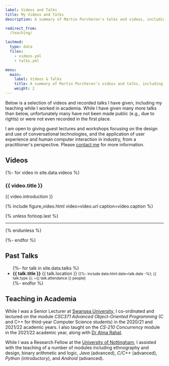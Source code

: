 ```yaml
---
label: Videos and Talks
title: My Videos and Talks
description: A summary of Martin Porcheron's talks and videos, including courses taught in academia.

redirect_from:
  /teaching/

lastmod:
  type: data
  files:
    - videos.yml
    - talks.yml

menu:
  main:
    label: Videos & Talks
    title: A summary of Martin Porcheron's videos and talks, including courses taught in academia 
    weight: 2
---
```


Below is a selection of videos and recorded talks I have given, including my teaching while I worked in academia. While I have given many more talks than below, unfortunately many have not been made public (e.g., due to rights) or were not even recorded in the first place.

I am open to giving guest lectures and workshops focusing on the design and use of conversational technologies, and the application of user experience and human computer interaction in industry, from a practitioner's perspective. Please [contact me](/contact/) for more information.

<!-- section -->

## Videos

{%- for video in site.data.videos %}

### {{ video.title }}

{{ video.introduction }}

{% include figure_video.html video=video.url caption=video.caption %}

{% unless forloop.last %}

---

{% endunless %}

{%- endfor %}

<!-- section -->

## Past Talks

<ul class="list-unstyled d-flex flex-wrap">
  {%- for talk in site.data.talks %}
    <li class="w-lg-50 p-1 d-flex flex-fill">
      <div class="d-flex flex-grow-1 align-items-center border rounded-2 p-2">
        <div>
          <b class="d-block">{{ talk.title }}</b>
          <span class="d-block mt-1">{{ talk.location }}</span>
          <small class="d-block text-muted mt-1">
            [{%- include date.html date=talk.date -%}; {{ talk.type }}; ~{{ talk.attendance }} people]
          </small>
        </div>
      </div>
    </li>
  {%- endfor %}
</ul>

<!-- section -->

## Teaching in Academia

While I was a Senior Lecturer at [Swansea University](https://www.swansea.ac.uk/compsci/ "Computer Science at Swansea University"), I co-ordinated and lectured on the module *CSC371 Advanced Object-Oriented Programming* (C and C++ for third-year Computer Science students) in the 2020/21 and 2021/22 academic years. I also taught on the *CS-210 Concurrency* module in the 2021/22 academic year, along with [Dr Alma Rahat](https://www.swansea.ac.uk/staff/a.a.m.rahat/ "Alma Rahat on the Swansea University website").

While I was a Research Fellow at the [University of Nottingham](https://www.nottingham.ac.uk/computerscience/index.aspx "Computer Science at the University of Nottingham"), I assisted with the teaching of a number of modules including ethnography and design, binary arithmetic and logic, *Java* (advanced), *C/C++* (advanced), *Python* (introductory), and *Android* (advanced).

